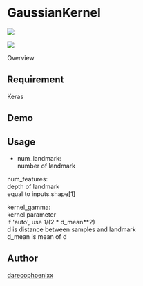 GaussianKernel
====
![](http://yunopon.sakura.ne.jp/sblo_files/wordroid/image/demo01_01.png)

![](http://yunopon.sakura.ne.jp/sblo_files/wordroid/image/demo01_02.png)

Overview


## Requirement
Keras

## Demo

## Usage
* num_landmark:  
number of landmark

num_features:  
    depth of landmark  
    equal to inputs.shape\[1]  

kernel_gamma:  
    kernel parameter  
    if 'auto', use 1/(2 * d_mean**2)  
    d is distance between samples and landmark  
    d_mean is mean of d  

## Author
[darecophoenixx](https://github.com/darecophoenixx)
